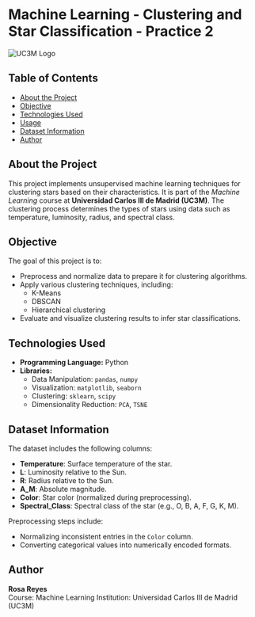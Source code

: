 # Machine Learning - Clustering and Star Classification - Practice 2

![UC3M Logo](https://assets.onthehub.com/attachments/15/401d138e-5b75-de11-b7f9-0030487d8896/3d13020c-f96c-4a26-8c47-b617961e9c81.jpg)

## Table of Contents
- [About the Project](#about-the-project)
- [Objective](#objective)
- [Technologies Used](#technologies-used)
- [Usage](#usage)
- [Dataset Information](#dataset-information)
- [Author](#author)

## About the Project
This project implements unsupervised machine learning techniques for clustering stars based on their characteristics. It is part of the *Machine Learning* course at **Universidad Carlos III de Madrid (UC3M)**. The clustering process determines the types of stars using data such as temperature, luminosity, radius, and spectral class.

## Objective
The goal of this project is to:
- Preprocess and normalize data to prepare it for clustering algorithms.
- Apply various clustering techniques, including:
  - K-Means
  - DBSCAN
  - Hierarchical clustering
- Evaluate and visualize clustering results to infer star classifications.

## Technologies Used
- **Programming Language:** Python
- **Libraries:** 
  - Data Manipulation: `pandas`, `numpy`
  - Visualization: `matplotlib`, `seaborn`
  - Clustering: `sklearn`, `scipy`
  - Dimensionality Reduction: `PCA`, `TSNE`

## Dataset Information
The dataset includes the following columns:
- **Temperature**: Surface temperature of the star.
- **L**: Luminosity relative to the Sun.
- **R**: Radius relative to the Sun.
- **A_M**: Absolute magnitude.
- **Color**: Star color (normalized during preprocessing).
- **Spectral_Class**: Spectral class of the star (e.g., O, B, A, F, G, K, M).

Preprocessing steps include:
- Normalizing inconsistent entries in the `Color` column.
- Converting categorical values into numerically encoded formats.

## Author
**Rosa Reyes**  
Course: Machine Learning
Institution: Universidad Carlos III de Madrid (UC3M)

